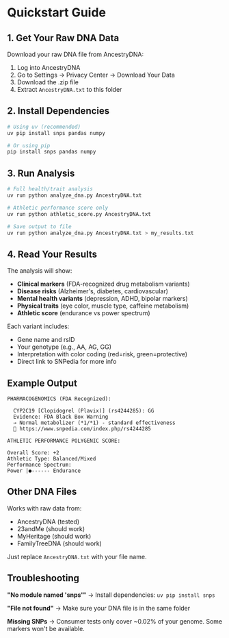 # Quickstart Guide

## 1. Get Your Raw DNA Data

Download your raw DNA file from AncestryDNA:
1. Log into AncestryDNA
2. Go to Settings → Privacy Center → Download Your Data
3. Download the .zip file
4. Extract `AncestryDNA.txt` to this folder

## 2. Install Dependencies

```bash
# Using uv (recommended)
uv pip install snps pandas numpy

# Or using pip
pip install snps pandas numpy
```

## 3. Run Analysis

```bash
# Full health/trait analysis
uv run python analyze_dna.py AncestryDNA.txt

# Athletic performance score only
uv run python athletic_score.py AncestryDNA.txt

# Save output to file
uv run python analyze_dna.py AncestryDNA.txt > my_results.txt
```

## 4. Read Your Results

The analysis will show:
- **Clinical markers** (FDA-recognized drug metabolism variants)
- **Disease risks** (Alzheimer's, diabetes, cardiovascular)
- **Mental health variants** (depression, ADHD, bipolar markers)
- **Physical traits** (eye color, muscle type, caffeine metabolism)
- **Athletic score** (endurance vs power spectrum)

Each variant includes:
- Gene name and rsID
- Your genotype (e.g., AA, AG, GG)
- Interpretation with color coding (red=risk, green=protective)
- Direct link to SNPedia for more info

## Example Output

```
PHARMACOGENOMICS (FDA Recognized):

  CYP2C19 [Clopidogrel (Plavix)] (rs4244285): GG
  Evidence: FDA Black Box Warning
  → Normal metabolizer (*1/*1) - standard effectiveness
  🔗 https://www.snpedia.com/index.php/rs4244285

ATHLETIC PERFORMANCE POLYGENIC SCORE:

Overall Score: +2
Athletic Type: Balanced/Mixed
Performance Spectrum:
Power |●------ Endurance
```

## Other DNA Files

Works with raw data from:
- AncestryDNA (tested)
- 23andMe (should work)
- MyHeritage (should work)
- FamilyTreeDNA (should work)

Just replace `AncestryDNA.txt` with your file name.

## Troubleshooting

**"No module named 'snps'"** → Install dependencies: `uv pip install snps`

**"File not found"** → Make sure your DNA file is in the same folder

**Missing SNPs** → Consumer tests only cover ~0.02% of your genome. Some markers won't be available.